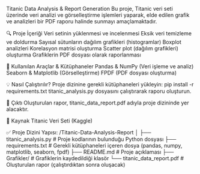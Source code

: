 Titanic Data Analysis & Report Generation
Bu proje, Titanic veri seti üzerinde veri analizi ve görselleştirme işlemleri yaparak, elde edilen grafik ve analizleri bir PDF raporu halinde sunmayı amaçlamaktadır.

🔍 Proje İçeriği
Veri setinin yüklenmesi ve incelenmesi
Eksik veri temizleme ve doldurma
Sayısal sütunların dağılım grafikleri (histogramlar)
Boxplot analizleri
Korelasyon matrisi oluşturma
Scatter plot (dağılım grafikleri) oluşturma
Grafiklerin PDF dosyası olarak raporlanması

📁 Kullanılan Araçlar & Kütüphaneler
Pandas & NumPy (Veri işleme ve analiz)
Seaborn & Matplotlib (Görselleştirme)
FPDF (PDF dosyası oluşturma)

💡 Nasıl Çalıştırılır?
Proje dizinine gerekli kütüphaneleri yükleyin:
pip install -r requirements.txt
titanic_analysis.py dosyasını çalıştırarak raporu oluşturun.

📄 Çıktı
Oluşturulan rapor, titanic_data_report.pdf adıyla proje dizininde yer alacaktır.

📌 Kaynak
Titanic Veri Seti (Kaggle)

✅ Proje Dizini Yapısı:
/Titanic-Data-Analysis-Report
│
├── titanic_analysis.py      # Proje kodlarının bulunduğu Python dosyası
├── requirements.txt         # Gerekli kütüphaneleri içeren dosya (pandas, numpy, matplotlib, seaborn, fpdf)
├── README.md                # Proje açıklaması
├── Grafikler/               # Grafiklerin kaydedildiği klasör
└── titanic_data_report.pdf   # Oluşturulan rapor (çalıştırdıktan sonra oluşacak)

